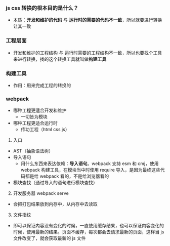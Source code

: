### js css 转换的根本目的是什么？
- 本质：**开发和维护的代码** 与 **运行时的需要的代码不一致**，所以就要进行转换让其一致

### 工程层面
- 开发和维护的工程结构 与 运行时需要的工程结构不一致，所以也要找个工具来进行转换，找的这个转换工具就叫做**构建工具**

### 构建工具
- 作用：用来完成工程的转换的

### webpack
- 哪种工程更适合开发和维护
  - 一切皆为模块
- 哪种工程更适合运行时
  - 传功工程（html css js）

1. 入口
  - AST（抽象语法树）
  - 导入语句
    - 用什么东西来表达依赖：**导入语句**。webpack 支持 esm 和 cmj，使用 webpack 构建工具，在模块当中时使用 require 导入，是因为最终这些代码都是给 webpack 看的，不是给浏览器看的
  - 模块查找（通过导入的语句进行模块查找）

2. 开发服务器 webpack serve
  - 会把打包结果放到内存中，从内存中去读取

3. 文件指纹
  - 即可以保证内容没有变化的时候，一直使用缓存结果，也可以保证内容变化的时候，使用最新的结果。页面不缓存，每次都会去请求最新的页面，这样当 js 文件改变了，就会获取最新的 js 文件